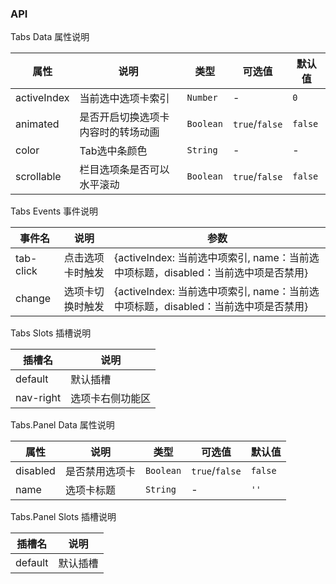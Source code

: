 ### API

<div class="card">

Tabs Data 属性说明

| 属性 | 说明 | 类型 | 可选值 | 默认值 |
| --- | --- | --- | --- | --- |
| activeIndex | 当前选中选项卡索引 | `Number` | - | `0` |
| animated | 是否开启切换选项卡内容时的转场动画 | `Boolean` | `true`/`false` | `false` |
| color | Tab选中条颜色 | `String` | - | - |
| scrollable | 栏目选项条是否可以水平滚动 | `Boolean` | `true`/`false` | `false` |

</div>

<div class="card">

Tabs Events 事件说明

| 事件名 | 说明 | 参数 |
| --- | --- | --- |
| tab-click | 点击选项卡时触发 | {activeIndex: 当前选中项索引, name：当前选中项标题，disabled：当前选中项是否禁用} |
| change | 选项卡切换时触发 | {activeIndex: 当前选中项索引, name：当前选中项标题，disabled：当前选中项是否禁用} |

</div>

<div class="card">

Tabs Slots 插槽说明

| 插槽名 | 说明 |
|-----------|-----------|
| default | 默认插槽 |
| nav-right | 选项卡右侧功能区 |

</div>

<div class="card">

Tabs.Panel Data 属性说明

| 属性 | 说明 | 类型 | 可选值 | 默认值 |
| --- | --- | --- | --- | --- |
| disabled | 是否禁用选项卡 | `Boolean` | `true`/`false` | `false` |
| name | 选项卡标题 | `String` | - | `''` |

</div>

<div class="card">

Tabs.Panel Slots 插槽说明

| 插槽名 | 说明 |
|-----------|-----------|
| default | 默认插槽 |

</div>
